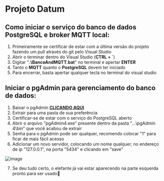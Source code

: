 # Projeto Datum

## Como iniciar o serviço do banco de dados PostgreSQL e broker MQTT local:
1. Primeiramente se certificar de estar com a última versão do projeto fazendo um pull através do git pelo Visual Studio
2. Abrir o terminar dentro do Visual Studio (**CTRL + `**)
3. Digitar "**.\BancoAndMQTT.bat**" no terminal e apertar **ENTER**
4. Tanto o **MQTT** quanto o **PostgreSQL** devem ter iniciado
5. Para encerrar, basta apertar qualquer tecla no terminal do visual studio

## Iniciar o pgAdmin para gerenciamento do banco de dados:
1. Baixar o pgAdmin [**CLICANDO AQUI**](https://drive.google.com/file/d/1aqlDl1laPODF5YSaZxoETOjHGJs4_SPN/view?usp=sharing)
2. Extrair para uma pasta de sua preferência
3. Certificar-se de estar com o serviço do PostgreSQL aberto
4. Abrir o arquivo "pgAdmin4.exe" presente dentro da pasta "...\pgAdmin 4\bin\" que você acabou de extrair
5. Senha para o pgAdmin pode ser qualquer, recomendo colocar "1" para ficar de mais fácil acesso
6. Adicionar um novo servidor, colocando um nome qualquer, no endereço de ip "127.0.0.1", na porta "5434" e clicando em "save"

![image](https://user-images.githubusercontent.com/109689901/187571213-6e88dd0f-bd89-44d0-9df1-f30792b9aa20.png)

7. Se deu tudo certo, o elefante já vai estar aparecendo na parte esquerda pronto para ser usado🐘
